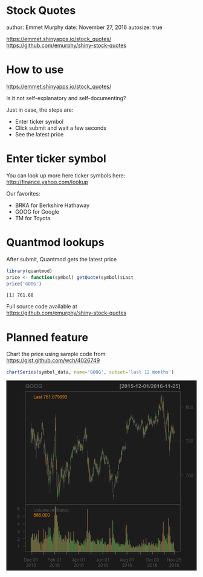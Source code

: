 Stock Quotes
========================================================
author: Emmet Murphy
date: November 27, 2016
autosize: true

https://emmet.shinyapps.io/stock_quotes/  
https://github.com/emurphy/shiny-stock-quotes

How to use
========================================================

https://emmet.shinyapps.io/stock_quotes/

Is it not self-explanatory and self-documenting?

Just in case, the steps are:
- Enter ticker symbol
- Click submit and wait a few seconds
- See the latest price

Enter ticker symbol
========================================================

You can look up more here ticker symbols here: http://finance.yahoo.com/lookup

Our favorites:
- BRKA for Berkshire Hathaway
- GOOG for Google
- TM for Toyota 


Quantmod lookups
========================================================
After submit, Quantmod gets the latest price  


```r
library(quantmod)
price <- function(symbol) getQuote(symbol)$Last
price('GOOG')
```

```
[1] 761.68
```

Full source code available at  
https://github.com/emurphy/shiny-stock-quotes

Planned feature
========================================================

Chart the price using sample code from https://gist.github.com/wch/4026749



```r
chartSeries(symbol_data, name='GOOG', subset='last 12 months')
```

![plot of chunk unnamed-chunk-3](pitch-figure/unnamed-chunk-3-1.png)
